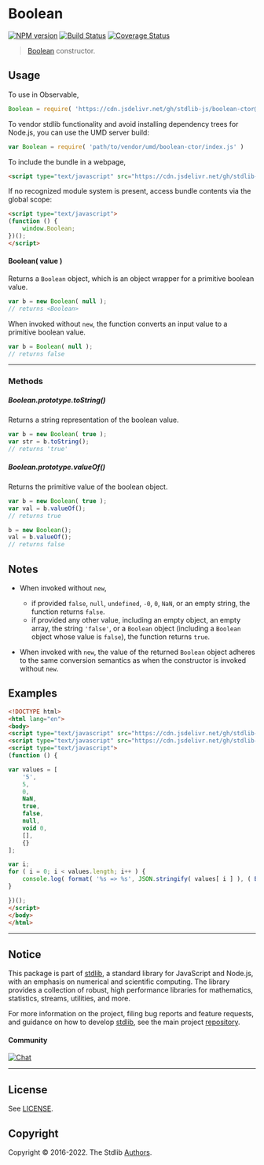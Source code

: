 <!--

@license Apache-2.0

Copyright (c) 2022 The Stdlib Authors.

Licensed under the Apache License, Version 2.0 (the "License");
you may not use this file except in compliance with the License.
You may obtain a copy of the License at

   http://www.apache.org/licenses/LICENSE-2.0

Unless required by applicable law or agreed to in writing, software
distributed under the License is distributed on an "AS IS" BASIS,
WITHOUT WARRANTIES OR CONDITIONS OF ANY KIND, either express or implied.
See the License for the specific language governing permissions and
limitations under the License.

-->

# Boolean

[![NPM version][npm-image]][npm-url] [![Build Status][test-image]][test-url] [![Coverage Status][coverage-image]][coverage-url] <!-- [![dependencies][dependencies-image]][dependencies-url] -->

> [Boolean][mdn-boolean] constructor.

<!-- Section to include introductory text. Make sure to keep an empty line after the intro `section` element and another before the `/section` close. -->

<section class="intro">

</section>

<!-- /.intro -->

<!-- Package usage documentation. -->



<section class="usage">

## Usage

To use in Observable,

```javascript
Boolean = require( 'https://cdn.jsdelivr.net/gh/stdlib-js/boolean-ctor@umd/browser.js' )
```

To vendor stdlib functionality and avoid installing dependency trees for Node.js, you can use the UMD server build:

```javascript
var Boolean = require( 'path/to/vendor/umd/boolean-ctor/index.js' )
```

To include the bundle in a webpage,

```html
<script type="text/javascript" src="https://cdn.jsdelivr.net/gh/stdlib-js/boolean-ctor@umd/browser.js"></script>
```

If no recognized module system is present, access bundle contents via the global scope:

```html
<script type="text/javascript">
(function () {
    window.Boolean;
})();
</script>
```

#### Boolean( value )

Returns a `Boolean` object, which is an object wrapper for a primitive boolean value.

<!-- eslint-disable no-new-wrappers -->

```javascript
var b = new Boolean( null );
// returns <Boolean>
```

When invoked without `new`, the function converts an input value to a primitive boolean value.

```javascript
var b = Boolean( null );
// returns false
```

* * *

### Methods

<a name="method-to-string"></a>

##### Boolean.prototype.toString()

Returns a string representation of the boolean value.

```javascript
var b = new Boolean( true );
var str = b.toString();
// returns 'true'
```

##### Boolean.prototype.valueOf()

Returns the primitive value of the boolean object.

```javascript
var b = new Boolean( true );
var val = b.valueOf();
// returns true

b = new Boolean();
val = b.valueOf();
// returns false
```

</section>

<!-- /.usage -->

<!-- Package usage notes. Make sure to keep an empty line after the `section` element and another before the `/section` close. -->

<section class="notes">

## Notes

-   When invoked without `new`,

    -   if provided `false`, `null`, `undefined`, `-0`, `0`, `NaN`, or an empty string, the function returns `false`.
    -   if provided any other value, including an empty object, an empty array, the string `'false'`, or a `Boolean` object (including a `Boolean` object whose value is `false`), the function returns `true`.

-   When invoked with `new`, the value of the returned `Boolean` object adheres to the same conversion semantics as when the constructor is invoked without `new`.

</section>

<!-- /.notes -->

<!-- Package usage examples. -->

<section class="examples">

## Examples

<!-- eslint no-undef: "error" -->

<!-- eslint-disable new-cap -->

```html
<!DOCTYPE html>
<html lang="en">
<body>
<script type="text/javascript" src="https://cdn.jsdelivr.net/gh/stdlib-js/string-format@umd/browser.js"></script>
<script type="text/javascript" src="https://cdn.jsdelivr.net/gh/stdlib-js/boolean-ctor@umd/browser.js"></script>
<script type="text/javascript">
(function () {

var values = [
    '5',
    5,
    0,
    NaN,
    true,
    false,
    null,
    void 0,
    [],
    {}
];

var i;
for ( i = 0; i < values.length; i++ ) {
    console.log( format( '%s => %s', JSON.stringify( values[ i ] ), ( Bool( values[ i ] ) ) ? 'true' : 'false' ) );
}

})();
</script>
</body>
</html>
```

</section>

<!-- /.examples -->

<!-- Section to include cited references. If references are included, add a horizontal rule *before* the section. Make sure to keep an empty line after the `section` element and another before the `/section` close. -->

<section class="references">

</section>

<!-- /.references -->

<!-- Section for related `stdlib` packages. Do not manually edit this section, as it is automatically populated. -->

<section class="related">

</section>

<!-- /.related -->

<!-- Section for all links. Make sure to keep an empty line after the `section` element and another before the `/section` close. -->


<section class="main-repo" >

* * *

## Notice

This package is part of [stdlib][stdlib], a standard library for JavaScript and Node.js, with an emphasis on numerical and scientific computing. The library provides a collection of robust, high performance libraries for mathematics, statistics, streams, utilities, and more.

For more information on the project, filing bug reports and feature requests, and guidance on how to develop [stdlib][stdlib], see the main project [repository][stdlib].

#### Community

[![Chat][chat-image]][chat-url]

---

## License

See [LICENSE][stdlib-license].


## Copyright

Copyright &copy; 2016-2022. The Stdlib [Authors][stdlib-authors].

</section>

<!-- /.stdlib -->

<!-- Section for all links. Make sure to keep an empty line after the `section` element and another before the `/section` close. -->

<section class="links">

[npm-image]: http://img.shields.io/npm/v/@stdlib/boolean-ctor.svg
[npm-url]: https://npmjs.org/package/@stdlib/boolean-ctor

[test-image]: https://github.com/stdlib-js/boolean-ctor/actions/workflows/test.yml/badge.svg?branch=v0.0.1
[test-url]: https://github.com/stdlib-js/boolean-ctor/actions/workflows/test.yml?query=branch:v0.0.1

[coverage-image]: https://img.shields.io/codecov/c/github/stdlib-js/boolean-ctor/main.svg
[coverage-url]: https://codecov.io/github/stdlib-js/boolean-ctor?branch=main

<!--

[dependencies-image]: https://img.shields.io/david/stdlib-js/boolean-ctor.svg
[dependencies-url]: https://david-dm.org/stdlib-js/boolean-ctor/main

-->

[chat-image]: https://img.shields.io/gitter/room/stdlib-js/stdlib.svg
[chat-url]: https://gitter.im/stdlib-js/stdlib/

[stdlib]: https://github.com/stdlib-js/stdlib

[stdlib-authors]: https://github.com/stdlib-js/stdlib/graphs/contributors

[umd]: https://github.com/umdjs/umd
[es-module]: https://developer.mozilla.org/en-US/docs/Web/JavaScript/Guide/Modules

[deno-url]: https://github.com/stdlib-js/boolean-ctor/tree/deno
[umd-url]: https://github.com/stdlib-js/boolean-ctor/tree/umd
[esm-url]: https://github.com/stdlib-js/boolean-ctor/tree/esm
[branches-url]: https://github.com/stdlib-js/boolean-ctor/blob/main/branches.md

[stdlib-license]: https://raw.githubusercontent.com/stdlib-js/boolean-ctor/main/LICENSE

[mdn-boolean]: https://developer.mozilla.org/en-US/docs/Web/JavaScript/Reference/Global_Objects/Boolean

</section>

<!-- /.links -->
